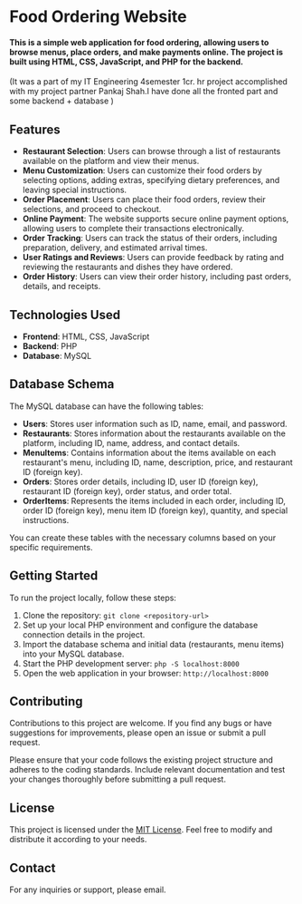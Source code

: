# Food Ordering Website

#### This is a simple web application for food ordering, allowing users to browse menus, place orders, and make payments online. The project is built using HTML, CSS, JavaScript, and PHP for the backend.
(It was a part of my IT Engineering 4semester 1cr. hr project accomplished with my project partner Pankaj Shah.I have done all the fronted part and some backend + database )

## Features

- **Restaurant Selection**: Users can browse through a list of restaurants available on the platform and view their menus.
- **Menu Customization**: Users can customize their food orders by selecting options, adding extras, specifying dietary preferences, and leaving special instructions.
- **Order Placement**: Users can place their food orders, review their selections, and proceed to checkout.
- **Online Payment**: The website supports secure online payment options, allowing users to complete their transactions electronically.
- **Order Tracking**: Users can track the status of their orders, including preparation, delivery, and estimated arrival times.
- **User Ratings and Reviews**: Users can provide feedback by rating and reviewing the restaurants and dishes they have ordered.
- **Order History**: Users can view their order history, including past orders, details, and receipts.

## Technologies Used

- **Frontend**: HTML, CSS, JavaScript
- **Backend**: PHP
- **Database**: MySQL

## Database Schema

The MySQL database can have the following tables:

- **Users**: Stores user information such as ID, name, email, and password.
- **Restaurants**: Stores information about the restaurants available on the platform, including ID, name, address, and contact details.
- **MenuItems**: Contains information about the items available on each restaurant's menu, including ID, name, description, price, and restaurant ID (foreign key).
- **Orders**: Stores order details, including ID, user ID (foreign key), restaurant ID (foreign key), order status, and order total.
- **OrderItems**: Represents the items included in each order, including ID, order ID (foreign key), menu item ID (foreign key), quantity, and special instructions.

You can create these tables with the necessary columns based on your specific requirements.

## Getting Started

To run the project locally, follow these steps:

1. Clone the repository: `git clone <repository-url>`
2. Set up your local PHP environment and configure the database connection details in the project.
3. Import the database schema and initial data (restaurants, menu items) into your MySQL database.
4. Start the PHP development server: `php -S localhost:8000`
5. Open the web application in your browser: `http://localhost:8000`

## Contributing

Contributions to this project are welcome. If you find any bugs or have suggestions for improvements, please open an issue or submit a pull request.

Please ensure that your code follows the existing project structure and adheres to the coding standards. Include relevant documentation and test your changes thoroughly before submitting a pull request.

## License

This project is licensed under the [MIT License](LICENSE). Feel free to modify and distribute it according to your needs.

## Contact

For any inquiries or support, please email.
